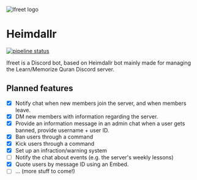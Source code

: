 ![Ifreet logo](https://gitlab.com/NorwegianLanguageLearning/heimdallr/raw/master/heimdallr_avatar.svg)
# Heimdallr
[![pipeline status](https://gitlab.com/NorwegianLanguageLearning/heimdallr/badges/master/pipeline.svg)](https://github.com/Malborne/ifreet-bot)

Ifreet is a Discord bot, based on Heimdallr bot mainly made for managing the Learn/Memorize Quran Discord server.

## Planned features
- [x] Notify chat when new members join the server, and when members leave.
- [x] DM new members with information regarding the server.
- [x] Provide an information message in an admin chat when a user gets banned, provide username + user ID.
- [x] Ban users through a command
- [x] Kick users through a command
- [x] Set up an infraction/warning system
- [ ] Notify the chat about events (e.g. the server's weekly lessons)
- [x] Quote users by message ID using an Embed.
- [ ] ... (more stuff to come!)
